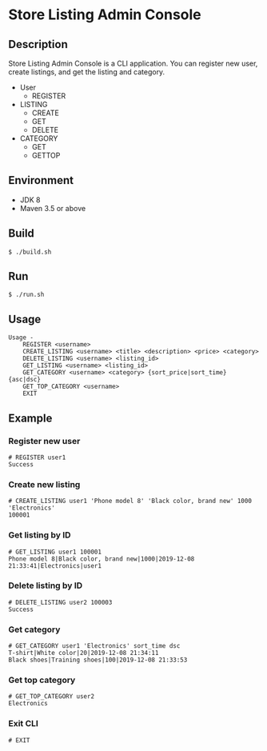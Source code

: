 # Store Listing Admin Console

## Description

Store Listing Admin Console is a CLI application. You can register new user, create listings, and get the listing and category.

* User
  * REGISTER
* LISTING
  * CREATE
  * GET
  * DELETE
* CATEGORY
  * GET
  * GETTOP

## Environment

* JDK 8
* Maven 3.5 or above

## Build

```
$ ./build.sh
```

## Run

```
$ ./run.sh
```

## Usage
```
Usage -
	REGISTER <username>
	CREATE_LISTING <username> <title> <description> <price> <category>
	DELETE_LISTING <username> <listing_id>
	GET_LISTING <username> <listing_id>
	GET_CATEGORY <username> <category> {sort_price|sort_time} {asc|dsc}
	GET_TOP_CATEGORY <username>
    EXIT
```

## Example

### Register new user
```
# REGISTER user1
Success
```

### Create new listing
```
# CREATE_LISTING user1 'Phone model 8' 'Black color, brand new' 1000 'Electronics'
100001
```

### Get listing by ID
```
# GET_LISTING user1 100001
Phone model 8|Black color, brand new|1000|2019-12-08 21:33:41|Electronics|user1
```

### Delete listing by ID
```
# DELETE_LISTING user2 100003
Success
```

### Get category
```
# GET_CATEGORY user1 'Electronics' sort_time dsc
T-shirt|White color|20|2019-12-08 21:34:11
Black shoes|Training shoes|100|2019-12-08 21:33:53
```

### Get top category
```
# GET_TOP_CATEGORY user2
Electronics
```

### Exit CLI
```
# EXIT
```
